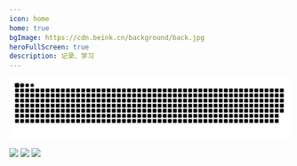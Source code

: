 ```yaml
---
icon: home
home: true
bgImage: https://cdn.beink.cn/background/back.jpg
heroFullScreen: true
description: 记录、学习
---
```


![](https://raw.githubusercontent.com/ToTryEveryThing/ToTryEveryThing/output/github-contribution-grid-snake.svg)


[![](https://img.shields.io/badge/Tool-badge-blue)](https://mvnrepository.com/) [![](https://img.shields.io/badge/Tool-Maven-red)](https://mvnrepository.com/) [![](https://img.shields.io/badge/Theme-OhMyPosh-orange)](https://ohmyposh.dev/)



<AutoCatalog />



